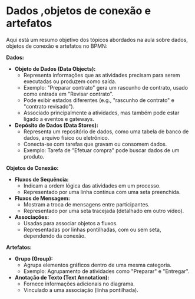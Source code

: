 # Dados ,objetos de conexão e artefatos

Aqui está um resumo objetivo dos tópicos abordados na aula sobre dados, objetos de conexão e artefatos no BPMN:

**Dados:**

- **Objeto de Dados (Data Objects):**
    - Representa informações que as atividades precisam para serem executadas ou produzem como saída.
    - Exemplo: "Preparar contrato" gera um rascunho de contrato, usado como entrada em "Revisar contrato".
    - Pode exibir estados diferentes (e.g., "rascunho de contrato" e "contrato revisado").
    - Associado principalmente a atividades, mas também pode estar ligado a eventos e gateways.
- **Depósito de Dados (Data Stores):**
    - Representa um repositório de dados, como uma tabela de banco de dados, arquivo físico ou eletrônico.
    - Conecta-se com tarefas que gravam ou consomem dados.
    - Exemplo: Tarefa de "Efetuar compra" pode buscar dados de um produto.

**Objetos de Conexão:**

- **Fluxos de Sequência:**
    - Indicam a ordem lógica das atividades em um processo.
    - Representado por uma linha contínua com uma seta preenchida.
- **Fluxos de Mensagem:**
    - Mostram a troca de mensagens entre participantes.
    - Representado por uma seta tracejada (detalhado em outro vídeo).
- **Associações:**
    - Usadas para associar objetos a fluxos.
    - Representadas por linhas pontilhadas, com ou sem seta, dependendo da conexão.

**Artefatos:**

- **Grupo (Group):**
    - Agrupa elementos gráficos dentro de uma mesma categoria.
    - Exemplo: Agrupamento de atividades como "Preparar" e "Entregar".
- **Anotação de Texto (Text Annotation):**
    - Fornece informações adicionais no diagrama.
    - Vinculado a uma associação (linha pontilhada).
